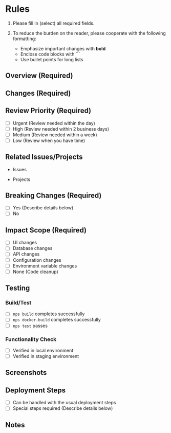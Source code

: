 # Rules

1. Please fill in (select) all required fields.

2. To reduce the burden on the reader, please cooperate with the following formatting:
   - Emphasize important changes with **bold**
   - Enclose code blocks with ```
   - Use bullet points for long lists

## Overview (Required)

<!-- Briefly describe the changes -->

## Changes (Required)

<!--
Describe the changes in the following format:

- ### Addition of XX feature
  - Detailed change 1
  - Detailed change 2

- ### Fix of YY feature
  - Explanation of the fix
  - Effect of the fix
-->

## Review Priority (Required)

- [ ] Urgent (Review needed within the day)
- [ ] High (Review needed within 2 business days)
- [ ] Medium (Review needed within a week)
- [ ] Low (Review when you have time)

## Related Issues/Projects

- Issues
<!--
  List the issue numbers or links related to this Pull Request
  - Fixes #123
  - Related to #456
-->

- Projects

<!--
  List the project numbers or links related to this Pull Request
  - [Project A](#123)
  - [Sprint 2023/Q4](project-link)
-->

## Breaking Changes (Required)

- [ ] Yes (Describe details below)
- [ ] No

<!-- If yes, describe the countermeasures -->

## Impact Scope (Required)

<!-- Describe the impact of this Pull Request -->

- [ ] UI changes
- [ ] Database changes
- [ ] API changes
- [ ] Configuration changes
- [ ] Environment variable changes
- [ ] None (Code cleanup)

## Testing

<!-- Describe the testing performed -->

### Build/Test

- [ ] `nps build` completes successfully
- [ ] `nps docker.build` completes successfully
- [ ] `nps test` passes

### Functionality Check

- [ ] Verified in local environment
- [ ] Verified in staging environment

<!--
List the specific functionalities and steps verified
Example:
- Login functionality
  - Normal case: Able to log in with email and password
  - Error case: Error displayed with incorrect password
-->

## Screenshots

<!--
  If there are UI changes, share before/after using one of the following methods:

  1. Screenshots
  2. GIF, MP4
-->

## Deployment Steps

- [ ] Can be handled with the usual deployment steps
- [ ] Special steps required (Describe details below)

<!-- Describe if special deployment steps are needed -->

## Notes

<!--
  - Points to note for reviewers
  - Concerns in implementation
  - Additional tasks needed
  - Future issues
  etc., if any, please describe
-->
